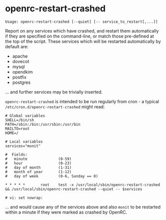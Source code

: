# openrc-restart-crashed

```
Usage: openrc-restart-crashed [--quiet] [-- service_to_restart[,...]]
```

Report on any services which have crashed, and restart them automatically if
they are specified on the command-line, or match those pre-defined at the top
of the script.  These services which will be restarted automatically by default
are:

* apache
* dovecot
* mysql
* opendkim
* postfix
* postgres

... and further services may be trivially inserted.

`openrc-restart-crashed` is intended to be run regularly from cron - a typical
`/etc/cron.d/openrc-restart-crashed` might read:

```
# Global variables
SHELL=/bin/sh
PATH=/sbin:/bin:/usr/sbin:/usr/bin
MAILTO=root
HOME=/

# Local variables
services="monit"

#  Fields:
#   minute              (0-59)
#   hour                (0-23)
#   day of month        (1-31)
#   month of year       (1-12)
#   day of week         (0-6, Sunday == 0)

* * * * *       root    test -x /usr/local/sbin/openrc-restart-crashed && /usr/local/sbin/openrc-restart-crashed --quiet -- $services

# vi: set nowrap:
```

... and would cause any of the services above and also `monit` to be restarted
within a minute if they were marked as crashed by OpenRC.
